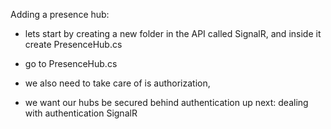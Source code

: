 Adding a presence hub:
* lets start by creating a new folder in the API called SignalR, and inside it create PresenceHub.cs
* go to PresenceHub.cs


* we also need to take care of is authorization, 
* we want our hubs be secured behind authentication
 up next: dealing with authentication SignalR